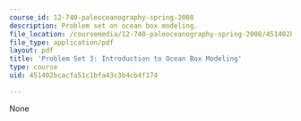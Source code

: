 ```yaml
---
course_id: 12-740-paleoceanography-spring-2008
description: Problem set on ocean box modeling.
file_location: /coursemedia/12-740-paleoceanography-spring-2008/451402bcacfa51c1bfa43c3b4cb4f174_problem_set3.pdf
file_type: application/pdf
layout: pdf
title: 'Problem Set 3: Introduction to Ocean Box Modeling'
type: course
uid: 451402bcacfa51c1bfa43c3b4cb4f174

---
```

None